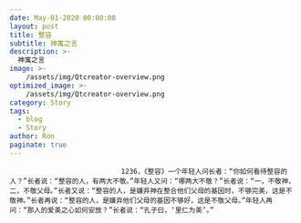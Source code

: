 ```yaml
---
date: May-01-2020 00:00:00
layout: post
title: 整容
subtitle: 神寓之言
description: >-
  神寓之言
image: >-
    /assets/img/Qtcreator-overview.png
optimized_image: >-
    /assets/img/Qtcreator-overview.png
category: Story
tags:
  - blog
  - Story
author: Ron
paginate: true
---
```


							　　1236，《整容》一个年轻人问长者：“你如何看待整容的人？”长者说：“整容的人，有两大不敬。”年轻人又问：“哪两大不敬？”长者说：“一，不敬神，二，不敬父母。”长者又说：“整容的人，是嫌弃神在整合他们父母的基因时，不够完美，这是不敬神。”长者再说：“整容的人，是嫌弃他们父母的基因不够好，这是不敬父母。”年轻人再问：“那人的爱美之心如何安放？”长者说：“孔子曰，‘里仁为美’。”
							
							
						